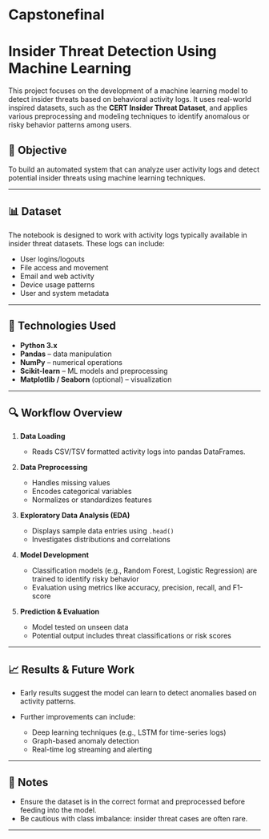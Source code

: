 # Capstonefinal


# Insider Threat Detection Using Machine Learning

This project focuses on the development of a machine learning model to detect insider threats based on behavioral activity logs. It uses real-world inspired datasets, such as the **CERT Insider Threat Dataset**, and applies various preprocessing and modeling techniques to identify anomalous or risky behavior patterns among users.

## 📌 Objective

To build an automated system that can analyze user activity logs and detect potential insider threats using machine learning techniques.

---


## 📊 Dataset

The notebook is designed to work with activity logs typically available in insider threat datasets. These logs can include:

* User logins/logouts
* File access and movement
* Email and web activity
* Device usage patterns
* User and system metadata



---

## 🔧 Technologies Used

* **Python 3.x**
* **Pandas** – data manipulation
* **NumPy** – numerical operations
* **Scikit-learn** – ML models and preprocessing
* **Matplotlib / Seaborn** (optional) – visualization

---

## 🔍 Workflow Overview

1. **Data Loading**

   * Reads CSV/TSV formatted activity logs into pandas DataFrames.

2. **Data Preprocessing**

   * Handles missing values
   * Encodes categorical variables
   * Normalizes or standardizes features

3. **Exploratory Data Analysis (EDA)**

   * Displays sample data entries using `.head()`
   * Investigates distributions and correlations

4. **Model Development**

   * Classification models (e.g., Random Forest, Logistic Regression) are trained to identify risky behavior
   * Evaluation using metrics like accuracy, precision, recall, and F1-score

5. **Prediction & Evaluation**

   * Model tested on unseen data
   * Potential output includes threat classifications or risk scores

---




## 📈 Results & Future Work

* Early results suggest the model can learn to detect anomalies based on activity patterns.
* Further improvements can include:

  * Deep learning techniques (e.g., LSTM for time-series logs)
  * Graph-based anomaly detection
  * Real-time log streaming and alerting

---

## 📌 Notes

* Ensure the dataset is in the correct format and preprocessed before feeding into the model.
* Be cautious with class imbalance: insider threat cases are often rare.

---




